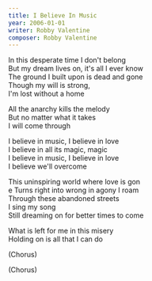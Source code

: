 ```yaml
---
title: I Believe In Music
year: 2006-01-01
writer: Robby Valentine
composer: Robby Valentine
---
```


<p>In this desperate time I don't belong<br />
But my dream lives on, it's all I ever know<br />
The ground I built upon is dead and gone<br />
Though my will is strong,<br />
I'm lost without a home</p>

<p>All the anarchy kills the melody<br />
But no matter what it takes<br />
I will come through</p>

<p>I believe in music, I believe in love<br />
I believe in all its magic, magic<br />
I believe in music, I believe in love<br />
I believe we'll overcome</p>

<p>This uninspiring world where love is gon<br />e
Turns right into wrong in agony I roam<br />
Through these abandoned streets<br />
I sing my song<br />
Still dreaming on for better times to come</p>

<p>What is left for me in this misery<br />
Holding on is all that I can do</p>

<p>(Chorus)</p>

<p>(Chorus)</p>
